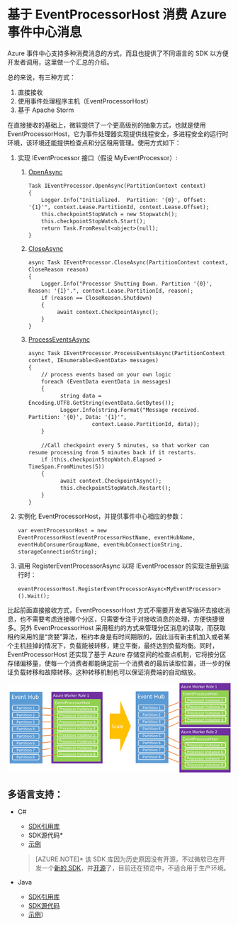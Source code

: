 <properties
	pageTitle="基于 EventProcessorHost 消费 Azure 事件中心消息"
	description="基于 EventProcessorHost 消费 Azure 事件中心消息"
	service="microsoft.notificationhubs"
	resource="notificationhubs"
	authors=""
	displayOrder=""
	selfHelpType=""
	supportTopicIds=""
	productPesIds=""
	resourceTags="Event Hubs, EventProcessorHost"
	cloudEnvironments="MoonCake" />
<tags
	ms.service="notification-hubs-aog"
	ms.date=""
	wacn.date="01/12/2017" />
# 基于 EventProcessorHost 消费 Azure 事件中心消息

Azure 事件中心支持多种消费消息的方式，而且也提供了不同语言的 SDK 以方便开发者调用，这里做一个汇总的介绍。

总的来说，有三种方式：

1.	直接接收
2.	使用事件处理程序主机（EventProcessorHost）
3.	基于 Apache Storm

在直接接收的基础上，微软提供了一个更高级别的抽象方式，也就是使用 EventProcessorHost，它为事件处理器实现提供线程安全，多进程安全的运行时环境，该环境还能提供检查点和分区租用管理。使用方式如下：

1.	实现 IEventProcessor 接口（假设 MyEventProcessor）:

	1.	[OpenAsync](https://msdn.microsoft.com/zh-cn/library/azure/microsoft.servicebus.messaging.ieventprocessor.openasync.aspx)

			Task IEventProcessor.OpenAsync(PartitionContext context)
			{
				Logger.Info("Initialized.  Partition: '{0}', Offset: '{1}'", context.Lease.PartitionId, context.Lease.Offset);
				this.checkpointStopWatch = new Stopwatch();
				this.checkpointStopWatch.Start();
				return Task.FromResult<object>(null);
			}

	2.	[CloseAsync](https://msdn.microsoft.com/zh-cn/library/azure/microsoft.servicebus.messaging.ieventprocessor.closeasync.aspx)
	
			async Task IEventProcessor.CloseAsync(PartitionContext context, CloseReason reason)
			{
				Logger.Info("Processor Shutting Down. Partition '{0}', Reason: '{1}'.", context.Lease.PartitionId, reason);
				if (reason == CloseReason.Shutdown)
				{
				     await context.CheckpointAsync();
				}
			}

	3.	[ProcessEventsAsync](https://msdn.microsoft.com/zh-cn/library/azure/microsoft.servicebus.messaging.ieventprocessor.processeventsasync.aspx)

			async Task IEventProcessor.ProcessEventsAsync(PartitionContext context, IEnumerable<EventData> messages)
			{
				// process events based on your own logic
				foreach (EventData eventData in messages)
				{
				      string data = Encoding.UTF8.GetString(eventData.GetBytes());
				      Logger.Info(string.Format("Message received.  Partition: '{0}', Data: '{1}'",
				                context.Lease.PartitionId, data));
				}
	
				//Call checkpoint every 5 minutes, so that worker can resume processing from 5 minutes back if it restarts.
				if (this.checkpointStopWatch.Elapsed > TimeSpan.FromMinutes(5))
				{
				      await context.CheckpointAsync();
				      this.checkpointStopWatch.Restart();
				}
			}

2.	实例化 EventProcessorHost，并提供事件中心相应的参数：

		var eventProcessorHost = new EventProcessorHost(eventProcessorHostName, eventHubName, eventHubConsumerGroupName, eventHubConnectionString, storageConnectionString);

3.	调用 RegisterEventProcessorAsync 以将 IEventProcessor 的实现注册到运行时：
		
		eventProcessorHost.RegisterEventProcessorAsync<MyEventProcessor>().Wait();

比起前面直接接收方式，EventProcessorHost 方式不需要开发者写循环去接收消息，也不需要考虑连接哪个分区，只需要专注于对接收消息的处理，方便快捷很多。另外 EventProcessorHost 采用租约的方式来管理分区消息的读取，而获取租约采用的是“贪婪”算法，租约本身是有时间期限的，因此当有新主机加入或者某个主机挂掉的情况下，负载能被转移，建立平衡，最终达到负载均衡。同时，EventProcessorHost 还实现了基于 Azure 存储空间的检查点机制，它将按分区存储偏移量，使每一个消费者都能确定前一个消费者的最后读取位置，进一步的保证负载转移和故障转移。这种转移机制也可以保证消费端的自动缩放。

![AutoScale](./media/aog-notification-hubs-eventprocessorhost-consume-message/AutoScale.png)
 
## **多语言支持：**

*	C#
	*	[SDK引用库](https://www.nuget.org/packages/Microsoft.Azure.ServiceBus.EventProcessorHost/)
	*	SDK源代码*
	*	[示例](https://github.com/allenhula/azure-china-get-started/tree/master/EventHub/CSharp/EventProcessorHostDemo)

	>[AZURE.NOTE]* 该 SDK 库因为历史原因没有开源，不过微软已在开发一个[新的 SDK](https://github.com/azure/azure-event-hubs-dotnet)，并[开源](https://blogs.msdn.microsoft.com/eventhubs/2016/10/13/event-hubs-and-net-standard/)了，目前还在预览中，不适合用于生产环境。

*	Java 
	*	[SDK引用库](https://mvnrepository.com/artifact/com.microsoft.azure/azure-eventhubs-eph)
	*	[SDK源代码](https://github.com/Azure/azure-event-hubs-java/tree/master/azure-eventhubs-eph)
	*	[示例](https://github.com/allenhula/azure-china-get-started/tree/master/EventHub/Java/eventhub-eph)）





